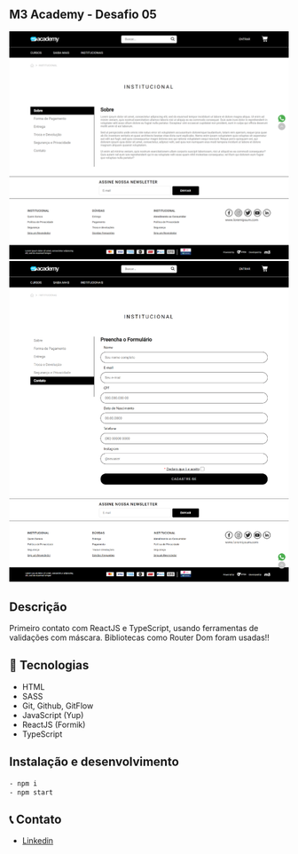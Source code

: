 ## M3 Academy - Desafio 05

![preview](<./src/imgs/desafio05(1).png>)
![preview](<./src/imgs/desafio05(2).png>)

## Descrição

Primeiro contato com ReactJS e TypeScript, usando ferramentas de validações com máscara. Bibliotecas como Router Dom foram usadas!! 

## 🔨 Tecnologias

-   HTML
-   SASS
-   Git, Github, GitFlow
-   JavaScript (Yup)
-   ReactJS (Formik)
-   TypeScript

## Instalação e desenvolvimento

    - npm i
    - npm start
    
## 📞 Contato

-   [Linkedin](https://www.linkedin.com/in/thiago-dutra-107b4a213)
